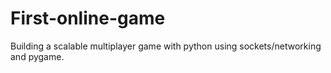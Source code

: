 # First-online-game
Building a scalable multiplayer game with python using sockets/networking and pygame. 
